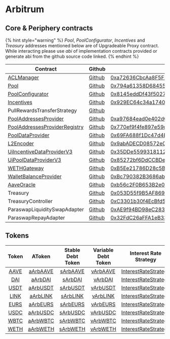 # Arbitrum

## Core & Periphery contracts

{% hint style="warning" %}
_Pool_, _PoolConfigurator_, _Incentives_ and _Treasury_ addresses mentioned below are of Upgradeable Proxy contract. While interacting please use _abi_ of implementation contracts provided or generate abi from the github source code linked.
{% endhint %}

| Contract                                                                                                       | Github                                                                                                                                | Address                                                                                                                   | ABI                                                                                                                            |
| -------------------------------------------------------------------------------------------------------------- | ------------------------------------------------------------------------------------------------------------------------------------- | ------------------------------------------------------------------------------------------------------------------------- | ------------------------------------------------------------------------------------------------------------------------------ |
| [ACLManager](https://docs.aave.com/developers/core-contracts/aclmanager)                                       | [Github](https://github.com/aave/aave-v3-core/blob/master/contracts/protocol/configuration/ACLManager.sol)                            | [0xa72636CbcAa8F5FF95B2cc47F3CDEe83F3294a0B](https://arbiscan.io/address/0xa72636CbcAa8F5FF95B2cc47F3CDEe83F3294a0B#code) | [ABI](https://api.arbiscan.io/api?module=contract&action=getabi&address=0xa72636CbcAa8F5FF95B2cc47F3CDEe83F3294a0B&format=raw) |
| [Pool](https://docs.aave.com/developers/getting-started/l2-optimization/l2pool)                                | [Github](https://github.com/aave/aave-v3-core/blob/master/contracts/protocol/pool/L2Pool.sol)                                         | [0x794a61358D6845594F94dc1DB02A252b5b4814aD](https://arbiscan.io/address/0x794a61358D6845594F94dc1DB02A252b5b4814aD#code) | [ABI](https://api.arbiscan.io/api?module=contract&action=getabi&address=0x270d4c1b6f0bb172a9fd628e29530ca484190013&format=raw) |
| [PoolConfigurator](https://docs.aave.com/developers/core-contracts/poolconfigurator)                           | [Github](https://github.com/aave/aave-v3-core/blob/master/contracts/protocol/pool/PoolConfigurator.sol)                               | [0x8145eddDf43f50276641b55bd3AD95944510021E](https://arbiscan.io/address/0x8145edddf43f50276641b55bd3ad95944510021e#code) | [ABI](https://api.arbiscan.io/api?module=contract&action=getabi&address=0xd6fa681e22306b0f4e605b979b7c9a1dfa865ade&format=raw) |
| [Incentives](https://docs.aave.com/developers/periphery-contracts/rewardscontroller)                           | [Github](https://github.com/aave/aave-v3-periphery/blob/master/contracts/rewards/RewardsController.sol)                               | [0x929EC64c34a17401F460460D4B9390518E5B473e](https://arbiscan.io/address/0x929EC64c34a17401F460460D4B9390518E5B473e#code) | [ABI](https://api.arbiscan.io/api?module=contract&action=getabi&address=0xaad324f7e4dd50c6b105820f8a877ee2dcbfa789&format=raw) |
| PullRewardsTransferStrategy                                                                                    | [Github](https://github.com/aave/aave-v3-periphery/blob/master/contracts/rewards/transfer-strategies/PullRewardsTransferStrategy.sol) |                                                                                                                           |                                                                                                                                |
| [PoolAddressesProvider](https://docs.aave.com/developers/core-contracts/pooladdressesprovider)                 | [Github](https://github.com/aave/aave-v3-core/blob/master/contracts/protocol/configuration/PoolAddressesProvider.sol)                 | [0xa97684ead0e402dC232d5A977953DF7ECBaB3CDb](https://arbiscan.io/address/0xa97684ead0e402dc232d5a977953df7ecbab3cdb#code) | [ABI](https://api.arbiscan.io/api?module=contract&action=getabi&address=0xa97684ead0e402dc232d5a977953df7ecbab3cdb&format=raw) |
| [PoolAddressesProviderRegistry](https://docs.aave.com/developers/core-contracts/pooladdressesproviderregistry) | [Github](https://github.com/aave/aave-v3-core/blob/master/contracts/protocol/configuration/PoolAddressesProviderRegistry.sol)         | [0x770ef9f4fe897e59daCc474EF11238303F9552b6](https://arbiscan.io/address/0x770ef9f4fe897e59daCc474EF11238303F9552b6#code) | [ABI](https://api.arbiscan.io/api?module=contract&action=getabi&address=0x770ef9f4fe897e59daCc474EF11238303F9552b6&format=raw) |
| [PoolDataProvider](https://docs.aave.com/developers/core-contracts/aaveprotocoldataprovider)                   | [Github](https://github.com/aave/aave-v3-core/blob/master/contracts/misc/AaveProtocolDataProvider.sol)                                | [0x69FA688f1Dc47d4B5d8029D5a35FB7a548310654](https://arbiscan.io/address/0x69FA688f1Dc47d4B5d8029D5a35FB7a548310654#code) | [ABI](https://api.arbiscan.io/api?module=contract&action=getabi&address=0x69FA688f1Dc47d4B5d8029D5a35FB7a548310654&format=raw) |
| [L2Encoder](https://docs.aave.com/developers/getting-started/l2-optimization/l2encoder)                        | [Github](https://github.com/aave/aave-v3-core/blob/master/contracts/misc/L2Encoder.sol)                                               | [0x9abADECD08572e0eA5aF4d47A9C7984a5AA503dC](https://arbiscan.io/address/0x9abADECD08572e0eA5aF4d47A9C7984a5AA503dC#code) | [ABI](https://api.arbiscan.io/api?module=contract&action=getabi&address=0x9abADECD08572e0eA5aF4d47A9C7984a5AA503dC&format=raw) |
| [UiIncentiveDataProviderV3](https://docs.aave.com/developers/periphery-contracts/uiincentivedataproviderv3)    | [Github](https://github.com/aave/aave-v3-periphery/blob/master/contracts/misc/UiIncentiveDataProviderV3.sol)                          | [0x35DDe5599318112829d97A29f4E8f4C49aAfc47C](https://arbiscan.io/address/0x35DDe5599318112829d97A29f4E8f4C49aAfc47C#code) | [ABI](https://api.arbiscan.io/api?module=contract&action=getabi&address=0x35DDe5599318112829d97A29f4E8f4C49aAfc47C&format=raw) |
| [UiPoolDataProviderV3](https://docs.aave.com/developers/periphery-contracts/uipooldataproviderv3)              | [Github](https://github.com/aave/aave-v3-periphery/blob/master/contracts/misc/UiPoolDataProviderV3.sol)                               | [0x85272bf6DdCCBDea45Cf0535ea5C65bf91B480c4](https://arbiscan.io/address/0x85272bf6ddccbdea45cf0535ea5c65bf91b480c4#code) | [ABI](https://api.arbiscan.io/api?module=contract&action=getabi&address=0x85272bf6ddccbdea45cf0535ea5c65bf91b480c4&format=raw) |
| [WETHGateway](https://docs.aave.com/developers/periphery-contracts/wethgateway)                                | [Github](https://github.com/aave/aave-v3-periphery/blob/master/contracts/misc/WETHGateway.sol)                                        | [0xB5Ee21786D28c5Ba61661550879475976B707099](https://arbiscan.io/address/0xB5Ee21786D28c5Ba61661550879475976B707099#code) | [ABI](https://api.arbiscan.io/api?module=contract&action=getabi&address=0xB5Ee21786D28c5Ba61661550879475976B707099&format=raw) |
| [WalletBalanceProvider](https://docs.aave.com/developers/periphery-contracts/walletbalanceprovider)            | [Github](https://github.com/aave/aave-v3-periphery/blob/master/contracts/misc/WalletBalanceProvider.sol)                              | [0xBc790382B3686abffE4be14A030A96aC6154023a](https://arbiscan.io/address/0xBc790382B3686abffE4be14A030A96aC6154023a#code) | [ABI](https://api.arbiscan.io/api?module=contract&action=getabi&address=0xBc790382B3686abffE4be14A030A96aC6154023a&format=raw) |
| [AaveOracle](https://docs.aave.com/developers/core-contracts/aaveoracle)                                       | [Github](https://github.com/aave/aave-v3-core/blob/master/contracts/misc/AaveOracle.sol)                                              | [0xb56c2F0B653B2e0b10C9b928C8580Ac5Df02C7C7](https://arbiscan.io/address/0xb56c2F0B653B2e0b10C9b928C8580Ac5Df02C7C7#code) | [ABI](https://api.arbiscan.io/api?module=contract&action=getabi&address=0xb56c2F0B653B2e0b10C9b928C8580Ac5Df02C7C7&format=raw) |
| Treasury                                                                                                       | [Github](https://github.com/aave/aave-v3-periphery/blob/master/contracts/treasury/Collector.sol)                                      | [0x053D55f9B5AF8694c503EB288a1B7E552f590710](https://arbiscan.io/address/0x053D55f9B5AF8694c503EB288a1B7E552f590710#code) | [ABI](https://api.arbiscan.io/api?module=contract&action=getabi&address=0xa6a7b56f27c9c943945e8a636c01e433240700d8&format=raw) |
| TreasuryController                                                                                             | [Github](https://github.com/aave/aave-v3-periphery/blob/master/contracts/treasury/CollectorController.sol)                            | [0xC3301b30f4EcBfd59dE0d74e89690C1a70C6f21B](https://arbiscan.io/address/0xc3301b30f4ecbfd59de0d74e89690c1a70c6f21b#code) | [ABI](https://api.arbiscan.io/api?module=contract&action=getabi&address=0xc3301b30f4ecbfd59de0d74e89690c1a70c6f21b&format=raw) |
| ParaswapLiquiditySwapAdapter                                                                                   | [Github](https://github.com/aave/aave-v3-periphery/blob/master/contracts/adapters/paraswap/ParaSwapLiquiditySwapAdapter.sol)          | [0xAE9f94BD98eC2831a1330e0418bE0fDb5C95C2B9](https://arbiscan.io/address/0xAE9f94BD98eC2831a1330e0418bE0fDb5C95C2B9#code) |                                                                                                                                |
| ParaswapRepayAdapter                                                                                           | [Github](https://github.com/aave/aave-v3-periphery/blob/master/contracts/adapters/paraswap/ParaSwapRepayAdapter.sol)                  | [0x32FdC26aFFA1eB331263Bcdd59F2e46eCbCC2E24](https://arbiscan.io/address/0x32fdc26affa1eb331263bcdd59f2e46ecbcc2e24#code) |                                                                                                                                |

## Tokens

|                                        Token                                        |                                          AToken                                         |                                    Stable Debt Token                                    |                                   Variable Debt Token                                   |                                        Interest Rate Strategy                                       |
| :---------------------------------------------------------------------------------: | :-------------------------------------------------------------------------------------: | :-------------------------------------------------------------------------------------: | :-------------------------------------------------------------------------------------: | :-------------------------------------------------------------------------------------------------: |
|    [AAVE](https://arbiscan.io/address/0xba5ddd1f9d7f570dc94a51479a000e3bce967196)   |    [aArbAAVE](https://arbiscan.io/address/0xf329e36C7bF6E5E86ce2150875a84Ce77f477375)   |    [sArbAAVE](https://arbiscan.io/address/0xfAeF6A702D15428E588d4C0614AEFb4348D83D48)   |    [vArbAAVE](https://arbiscan.io/address/0xE80761Ea617F66F96274eA5e8c37f03960ecC679)   | [InterestRateStrategy](https://arbiscan.io/address/0x9b34E3e183c9b0d1a08fF57a8fb59c821616295f#code) |
|    [DAI](https://arbiscan.io/address/0xda10009cbd5d07dd0cecc66161fc93d7c9000da1)    |    [aArbDAI](https://arbiscan.io/address/0x82E64f49Ed5EC1bC6e43DAD4FC8Af9bb3A2312EE)    |    [sArbDAI](https://arbiscan.io/address/0xd94112B5B62d53C9402e7A60289c6810dEF1dC9B)    |    [vArbDAI](https://arbiscan.io/address/0x8619d80FB0141ba7F184CbF22fd724116D9f7ffC)    | [InterestRateStrategy](https://arbiscan.io/address/0xA9F3C3caE095527061e6d270DBE163693e6fda9D#code) |
| [USDT](https://arbiscan.io/address/0xfd086bc7cd5c481dcc9c85ebe478a1c0b69fcbb9#code) | [aArbUSDT](https://arbiscan.io/address/0x6ab707aca953edaefbc4fd23ba73294241490620#code) | [sArbUSDT](https://arbiscan.io/address/0x70effc565db6eef7b927610155602d31b670e802#code) | [vArbUSDT](https://arbiscan.io/address/0xfb00ac187a8eb5afae4eace434f493eb62672df7#code) | [InterestRateStrategy](https://arbiscan.io/address/0x41B66b4b6b4c9dab039d96528D1b88f7BAF8C5A4#code) |
|    [LINK](https://arbiscan.io/address/0xf97f4df75117a78c1a5a0dbb814af92458539fb4)   |    [aArbLINK](https://arbiscan.io/address/0x191c10Aa4AF7C30e871E70C95dB0E4eb77237530)   | [sArbLINK](https://arbiscan.io/address/0x89D976629b7055ff1ca02b927BA3e020F22A44e4#code) |    [vArbLINK](https://arbiscan.io/address/0x953A573793604aF8d41F306FEb8274190dB4aE0e)   | [InterestRateStrategy](https://arbiscan.io/address/0x9b34E3e183c9b0d1a08fF57a8fb59c821616295f#code) |
|    [EURS](https://arbiscan.io/address/0xd22a58f79e9481d1a88e00c343885a588b34b68b)   |    [aArbEURS](https://arbiscan.io/address/0x6d80113e533a2C0fe82EaBD35f1875DcEA89Ea97)   | [sArbEURS](https://arbiscan.io/address/0xF15F26710c827DDe8ACBA678682F3Ce24f2Fb56E#code) |    [vArbEURS](https://arbiscan.io/address/0x4a1c3aD6Ed28a636ee1751C69071f6be75DEb8B8)   | [InterestRateStrategy](https://arbiscan.io/address/0x41B66b4b6b4c9dab039d96528D1b88f7BAF8C5A4#code) |
|    [USDC](https://arbiscan.io/address/0xFF970A61A04b1cA14834A43f5dE4533eBDDB5CC8)   |    [aArbUSDC](https://arbiscan.io/address/0x625E7708f30cA75bfd92586e17077590C60eb4cD)   | [sArbUSDC](https://arbiscan.io/address/0x307ffe186F84a3bc2613D1eA417A5737D69A7007#code) |    [vArbUSDC](https://arbiscan.io/address/0xFCCf3cAbbe80101232d343252614b6A3eE81C989)   | [InterestRateStrategy](https://arbiscan.io/address/0x41B66b4b6b4c9dab039d96528D1b88f7BAF8C5A4#code) |
|    [WBTC](https://arbiscan.io/address/0x2f2a2543B76A4166549F7aaB2e75Bef0aefC5B0f)   |    [aArbWBTC](https://arbiscan.io/address/0x078f358208685046a11C85e8ad32895DED33A249)   | [sArbWBTC](https://arbiscan.io/address/0x633b207Dd676331c413D4C013a6294B0FE47cD0e#code) |    [vArbWBTC](https://arbiscan.io/address/0x92b42c66840C7AD907b4BF74879FF3eF7c529473)   | [InterestRateStrategy](https://arbiscan.io/address/0x9b34E3e183c9b0d1a08fF57a8fb59c821616295f#code) |
|    [WETH](https://arbiscan.io/address/0x82aF49447D8a07e3bd95BD0d56f35241523fBab1)   |    [aArbWETH](https://arbiscan.io/address/0xe50fA9b3c56FfB159cB0FCA61F5c9D750e8128c8)   | [sArbWETH](https://arbiscan.io/address/0xD8Ad37849950903571df17049516a5CD4cbE55F6#code) |    [vArbWETH](https://arbiscan.io/address/0x0c84331e39d6658Cd6e6b9ba04736cC4c4734351)   | [InterestRateStrategy](https://arbiscan.io/address/0x9b34E3e183c9b0d1a08fF57a8fb59c821616295f#code) |

